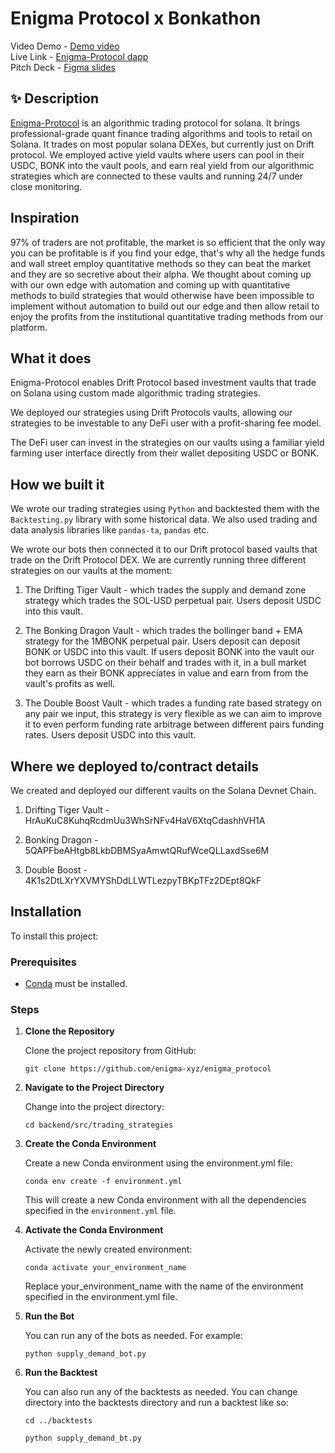 # Enigma Protocol x Bonkathon

Video Demo - [Demo video](https://www.loom.com/share/38af2c5c8a8e46c29e16e316099dcee1) <br />
Live Link - [Enigma-Protocol dapp](https://enigma-protocol.vercel.app/) <br />
Pitch Deck - [Figma slides](https://www.figma.com/proto/diEzJsJcpkEzwZfWfRqULh/Enigma-Protocol?node-id=1-205&t=PWgmft5uE7HVKyqy-1&scaling=contain&content-scaling=fixed&page-id=0%3A1) <br/>

## ✨ Description

[Enigma-Protocol](https://enigma-protocol.vercel.app/) is an algorithmic trading protocol for solana. It brings professional-grade quant finance trading algorithms and tools to retail on Solana. It trades on most popular solana DEXes, but currently just on Drift protocol. We employed active yield vaults where users can pool in their USDC, BONK into the vault pools, and earn real yield from our algorithmic strategies which are connected to these vaults and running 24/7 under close monitoring.

## Inspiration
97% of traders are not profitable, the market is so efficient that the only way you can be profitable is if you find your edge, that's why all the hedge funds and wall street employ quantitative methods so they can beat the market and they are so secretive about their alpha. We thought about coming up with our own edge with automation and coming up with quantitative methods to build strategies that would otherwise have been impossible to implement without automation to build out our edge and then allow retail to enjoy the profits from the institutional quantitative trading methods from our platform.

## What it does
Enigma-Protocol enables Drift Protocol based investment vaults that trade on Solana using custom made algorithmic trading strategies.

We deployed our strategies using Drift Protocols vaults, allowing our strategies to be investable to any DeFi user with a profit-sharing fee model.

The DeFi user can invest in the strategies on our vaults using a familiar yield farming user interface directly from their wallet depositing USDC or BONK.


## How we built it

We wrote our trading strategies using `Python` and backtested them with the `Backtesting.py` library with some historical data. We also used trading and data analysis libraries like `pandas-ta`, `pandas` etc.

We wrote our bots then connected it to our Drift protocol based vaults that trade on the Drift Protocol DEX. We are currently running three different strategies on our vaults at the moment: 

1. The Drifting Tiger Vault - which trades the supply and demand zone strategy which trades the SOL-USD perpetual pair. Users deposit USDC into this vault.

2. The Bonking Dragon Vault - which trades the bollinger band + EMA strategy for the 1MBONK perpetual pair. Users deposit can deposit BONK or USDC into this vault. If users deposit BONK into the vault our bot borrows USDC on their behalf and trades with it, in a bull market they earn as their BONK appreciates in value and earn from from the vault's profits as well.

3. The Double Boost Vault - which trades a funding rate based strategy on any pair we input, this strategy is very flexible as we can aim to improve it to even perform funding rate arbitrage between different pairs funding rates. Users deposit USDC into this vault.

## Where we deployed to/contract details

We created and deployed our different vaults on the Solana Devnet Chain.

1. Drifting Tiger Vault - HrAuKuC8KuhqRcdmUu3WhSrNFv4HaV6XtqCdashhVH1A

2. Bonking Dragon - 5QAPFbeAHtgb8LkbDBMSyaAmwtQRufWceQLLaxdSse6M

3. Double Boost - 4K1s2DtLXrYXVMYShDdLLWTLezpyTBKpTFz2DEpt8QkF

## Installation

To install this project:

### Prerequisites

- [Conda](https://docs.conda.io/projects/conda/en/latest/user-guide/install/index.html) must be installed.

### Steps

1. **Clone the Repository**

   Clone the project repository from GitHub:

   ```
   git clone https://github.com/enigma-xyz/enigma_protocol
   ```

2. **Navigate to the Project Directory**

    Change into the project directory:

     ```
   cd backend/src/trading_strategies
     ```
3. **Create the Conda Environment**

    Create a new Conda environment using the environment.yml file:
    ``` 
    conda env create -f environment.yml
    ```
    This will create a new Conda environment with all the dependencies specified in the `environment.yml` file.
4. **Activate the Conda Environment**

    Activate the newly created environment:
    ```
    conda activate your_environment_name
    ```
    Replace your_environment_name with the name of the environment specified in the environment.yml file.
5. **Run the Bot**

    You can run any of the bots as needed. For example:
    ```
    python supply_demand_bot.py
    ```
6. **Run the Backtest**

    You can also run any of the backtests as needed. You can change directory into the backtests directory and run a backtest like so:
    ```
    cd ../backtests
     
    python supply_demand_bt.py

    ```